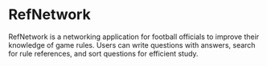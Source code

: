 # RefNetwork

RefNetwork is a networking application for football officials to improve their knowledge of game rules. Users can write questions with answers, search for rule references, and sort questions for efficient study.
